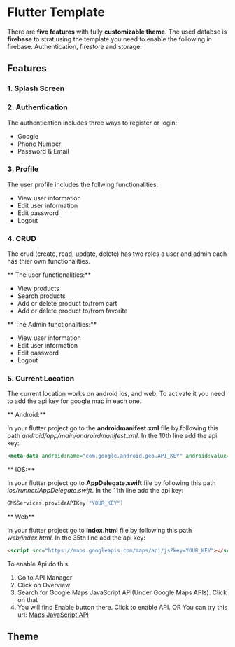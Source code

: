 # Flutter Template

There are **five features**  with fully **customizable theme**. The used databse is **firebase** to strat using the template you need to enable the following in firebase:
Authentication, firestore and storage.

##  Features

### **1. Splash Screen**

### **2. Authentication**

The authentication includes three ways to register or login:
-  Google
- Phone Number
- Password & Email

### **3. Profile**

The user profile includes the follwing functionalities:
- View user information
- Edit  user information
- Edit password 
- Logout

### **4. CRUD**

The crud (create, read, update, delete) has two roles a user and admin each has thier own functionalities.

**	The user functionalities:**
-  View products
- Search products
- Add or delete product to/from cart
- Add or delete product to/from favorite

**	The Admin functionalities:**
-  View user information
- Edit  user information
- Edit password 
- Logout

### **5. Current Location**
The current location works on android ios, and web. To activate it you need to add the api key for google map in each one.

**	Android:**

In your flutter project go to the **androidmanifest.xml** file by following this path *android/app/main/androirdmanifest.xml*. In the 10th line add the api key:
```xml
<meta-data android:name="com.google.android.geo.API_KEY" android:value="YOUR_KEY"/>
```

**	IOS:**

In your flutter project go to **AppDelegate.swift** file  by following this path *ios/runner/AppDelegate.swift*. In the 11th line add the api key:

```swift
GMSServices.provideAPIKey("YOUR_KEY")
```

**	Web**

In your flutter project go to **index.html** file  by following this path *web/index.html*. In the 35th line add the api key:

```html
<script src="https://maps.googleapis.com/maps/api/js?key=YOUR_KEY"></script>
```

To enable Api do this
1. Go to API Manager
2. Click on Overview
3. Search for Google Maps JavaScript API(Under Google Maps APIs). Click on that
4. You will find Enable button there. Click to enable API.
OR You can try this url: [Maps JavaScript API](http://console.cloud.google.com/apis/library/maps-backend.googleapis.com?q=Google%20Maps%20JavaScript%20API&id=fd73ab50-9916-4cde-a0f6-dc8be0a0d425&project=windy-furnace-180806&pli=1 "Maps JavaScript API")



## Theme



